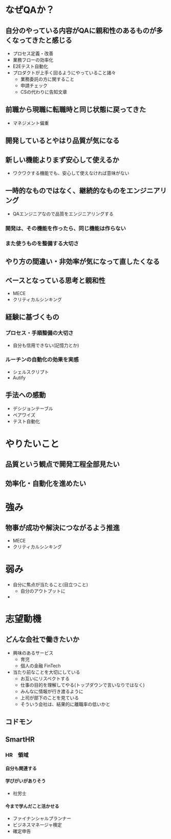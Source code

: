 # なぜQAか？

## 自分のやっている内容がQAに親和性のあるものが多くなってきたと感じる
- プロセス定義・改善
- 業務フローの効率化
- E2Eテスト自動化
- プロダクトが上手く回るようにやっていること諸々
  - 業務委託の方に関すること
  - 申請チェック
  - CSの代わりに告知文章

## 前職から現職に転職時と同じ状態に戻ってきた
- マネジメント偏重

## 開発しているとやはり品質が気になる

## 新しい機能よりまず安心して使えるか
- ワクワクする機能でも、安心して使えなければ意味がない

## 一時的なものではなく、継続的なものをエンジニアリング
- QAエンジニアなので品質をエンジニアリングする
### 開発は、その機能を作ったら、同じ機能は作らない
### また使うものを整備する大切さ

## やり方の間違い・非効率が気になって直したくなる

## ベースとなっている思考と親和性
- MECE
- クリティカルシンキング

## 経験に基づくもの

### プロセス・手順整備の大切さ
- 自分も信用できない(記憶力とか)
### ルーチンの自動化の効果を実感
- シェルスクリプト
- Autify

## 手法への感動
- デシジョンテーブル
- ペアワイズ
- テスト自動化

# やりたいこと
## 品質という観点で開発工程全部見たい
## 効率化・自動化を進めたい

# 強み
## 物事が成功や解決につながるよう推進
- MECE
- クリティカルシンキング
# 弱み
- 自分に焦点が当たること(目立つこと)
  - 自分のアウトプットに
-

# 志望動機

## どんな会社で働きたいか
- 興味のあるサービス
  - 育児
  - 個人の金融 FinTech
- 当たり前なことを大切にしている
  - お互いにリスペクトする
  - 仕事の目的を理解してやる(トップダウンで言いなりではなく)
  - みんなに情報が行き渡るように
  - 上司が部下のことを見ている
  - そういう会社は、結果的に離職率の低いかと

## コドモン

## SmartHR
### HR　領域
#### 自分も関連する
#### 学びがいがありそう
- 社労士
#### 今まで学んだこと活かせる
- ファイナンシャルプランナー
- ビジネスマネージャ検定
- 確定申告
